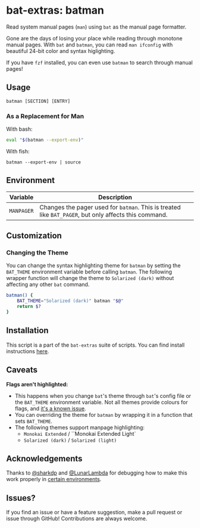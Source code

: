 # bat-extras: batman

Read system manual pages (`man`) using `bat` as the manual page formatter.

Gone are the days of losing your place while reading through monotone manual pages. With `bat` and `batman`, you can read `man ifconfig` with beautiful 24-bit color and syntax higlighting.

If you have `fzf` installed, you can even use `batman` to search through manual pages!


## Usage

    batman [SECTION] [ENTRY]

### As a Replacement for Man

With bash:

```bash
eval "$(batman --export-env)"
```

With fish:

```fish
batman --export-env | source
```

## Environment

| Variable   | Description                                                  |
| ---------- | ------------------------------------------------------------ |
| `MANPAGER` | Changes the pager used for `batman`. This is treated like `BAT_PAGER`, but only affects this command. |



## Customization

### Changing the Theme

You can change the syntax highlighting theme for `batman` by setting the `BAT_THEME` environment variable before calling `batman`. The following wrapper function will change the theme to `Solarized (dark)` without affecting any other `bat` command.

```bash
batman() {
    BAT_THEME="Solarized (dark)" batman "$@"
    return $?
}
```




## Installation

This script is a part of the `bat-extras` suite of scripts. You can find install instructions [here](../README.md#installation).



## Caveats

**Flags aren't highlighted:**

- This happens when you change `bat`'s theme through `bat`'s config file or the `BAT_THEME` environment variable. Not all themes provide colours for flags, and [it's a known issue](https://github.com/sharkdp/bat/issues/2115).
- You can overriding the theme for `batman` by wrapping it in a function that sets `BAT_THEME`.
- The following themes support manpage highlighting:
  - `Monokai Extended` / ``Monokai Extended Light`
  - `Solarized (dark)` / `Solarized (light)`



## Acknowledgements

Thanks to [@sharkdp](https://github.com/sharkdp) and [@LunarLambda](https://github.com/LunarLambda) for debugging how to make this work properly in [certain environments](https://github.com/sharkdp/bat/issues/652).



## Issues?

If you find an issue or have a feature suggestion, make a pull request or issue through GitHub!
Contributions are always welcome.
